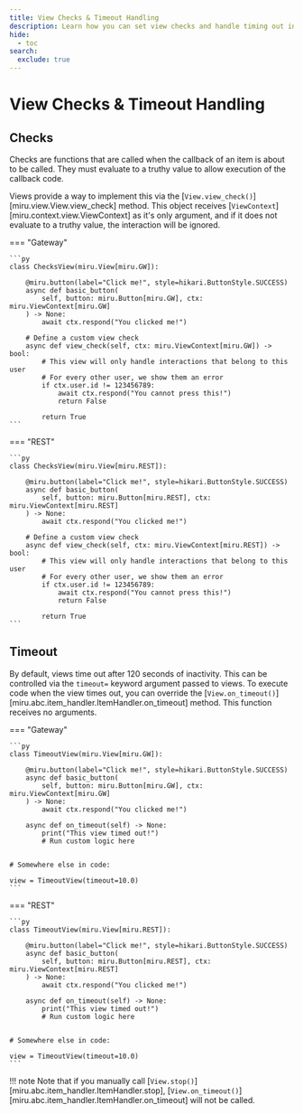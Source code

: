 ```yaml
---
title: View Checks & Timeout Handling
description: Learn how you can set view checks and handle timing out in miru.
hide:
  - toc
search:
  exclude: true
---
```


# View Checks & Timeout Handling

## Checks

Checks are functions that are called when the callback of an item is about to be called.
They must evaluate to a truthy value to allow execution of the callback code.

Views provide a way to implement this via the [`View.view_check()`][miru.view.View.view_check] method.
This object receives [`ViewContext`][miru.context.view.ViewContext] as it's only argument, and if it
does not evaluate to a truthy value, the interaction will be ignored.

=== "Gateway"

    ```py
    class ChecksView(miru.View[miru.GW]):

        @miru.button(label="Click me!", style=hikari.ButtonStyle.SUCCESS)
        async def basic_button(
            self, button: miru.Button[miru.GW], ctx: miru.ViewContext[miru.GW]
        ) -> None:
            await ctx.respond("You clicked me!")

        # Define a custom view check
        async def view_check(self, ctx: miru.ViewContext[miru.GW]) -> bool:
            # This view will only handle interactions that belong to this user
            # For every other user, we show them an error
            if ctx.user.id != 123456789:
                await ctx.respond("You cannot press this!")
                return False

            return True
    ```

=== "REST"

    ```py
    class ChecksView(miru.View[miru.REST]):

        @miru.button(label="Click me!", style=hikari.ButtonStyle.SUCCESS)
        async def basic_button(
            self, button: miru.Button[miru.REST], ctx: miru.ViewContext[miru.REST]
        ) -> None:
            await ctx.respond("You clicked me!")

        # Define a custom view check
        async def view_check(self, ctx: miru.ViewContext[miru.REST]) -> bool:
            # This view will only handle interactions that belong to this user
            # For every other user, we show them an error
            if ctx.user.id != 123456789:
                await ctx.respond("You cannot press this!")
                return False

            return True
    ```

## Timeout

By default, views time out after 120 seconds of inactivity. This can be controlled via the `timeout=`
keyword argument passed to views. To execute code when the view times out, you can override the
[`View.on_timeout()`][miru.abc.item_handler.ItemHandler.on_timeout] method. This function receives no arguments.

=== "Gateway"

    ```py
    class TimeoutView(miru.View[miru.GW]):

        @miru.button(label="Click me!", style=hikari.ButtonStyle.SUCCESS)
        async def basic_button(
            self, button: miru.Button[miru.GW], ctx: miru.ViewContext[miru.GW]
        ) -> None:
            await ctx.respond("You clicked me!")

        async def on_timeout(self) -> None:
            print("This view timed out!")
            # Run custom logic here


    # Somewhere else in code:

    view = TimeoutView(timeout=10.0)
    ```

=== "REST"

    ```py
    class TimeoutView(miru.View[miru.REST]):

        @miru.button(label="Click me!", style=hikari.ButtonStyle.SUCCESS)
        async def basic_button(
            self, button: miru.Button[miru.REST], ctx: miru.ViewContext[miru.REST]
        ) -> None:
            await ctx.respond("You clicked me!")

        async def on_timeout(self) -> None:
            print("This view timed out!")
            # Run custom logic here


    # Somewhere else in code:

    view = TimeoutView(timeout=10.0)
    ```

!!! note
    Note that if you manually call [`View.stop()`][miru.abc.item_handler.ItemHandler.stop], [`View.on_timeout()`][miru.abc.item_handler.ItemHandler.on_timeout] will not be called.
